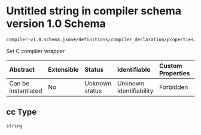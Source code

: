 # Untitled string in compiler schema version 1.0 Schema

```txt
compiler-v1.0.schema.json#/definitions/compiler_declaration/properties/cc
```

Set C compiler wrapper

| Abstract            | Extensible | Status         | Identifiable            | Custom Properties | Additional Properties | Access Restrictions | Defined In                                                                            |
| :------------------ | :--------- | :------------- | :---------------------- | :---------------- | :-------------------- | :------------------ | :------------------------------------------------------------------------------------ |
| Can be instantiated | No         | Unknown status | Unknown identifiability | Forbidden         | Allowed               | none                | [compiler-v1.0.schema.json*](../out/compiler-v1.0.schema.json "open original schema") |

## cc Type

`string`
